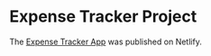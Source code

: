 # Expense Tracker Project
The [Expense Tracker App](https://cosmic-chebakia-644d50.netlify.app) was published on Netlify.
